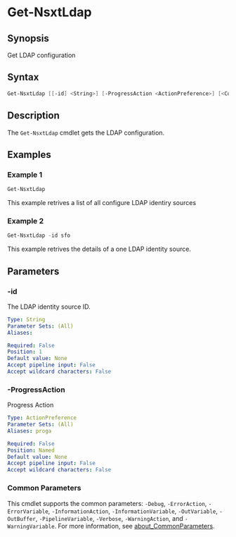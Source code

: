 # Get-NsxtLdap

## Synopsis

Get LDAP configuration

## Syntax

```powershell
Get-NsxtLdap [[-id] <String>] [-ProgressAction <ActionPreference>] [<CommonParameters>]
```

## Description

The `Get-NsxtLdap` cmdlet gets the LDAP configuration.

## Examples

### Example 1

```powershell
Get-NsxtLdap
```

This example retrives a list of all configure LDAP identiry sources

### Example 2

```powershell
Get-NsxtLdap -id sfo
```

This example retrives the details of a one LDAP identity source.

## Parameters

### -id

The LDAP identity source ID.

```yaml
Type: String
Parameter Sets: (All)
Aliases:

Required: False
Position: 1
Default value: None
Accept pipeline input: False
Accept wildcard characters: False
```

### -ProgressAction

Progress Action

```yaml
Type: ActionPreference
Parameter Sets: (All)
Aliases: proga

Required: False
Position: Named
Default value: None
Accept pipeline input: False
Accept wildcard characters: False
```

### Common Parameters

This cmdlet supports the common parameters: `-Debug`, `-ErrorAction`, `-ErrorVariable`, `-InformationAction`, `-InformationVariable`, `-OutVariable`, `-OutBuffer`, `-PipelineVariable`, `-Verbose`, `-WarningAction`, and `-WarningVariable`. For more information, see [about_CommonParameters](http://go.microsoft.com/fwlink/?LinkID=113216).
